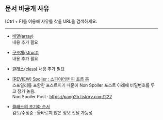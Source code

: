 문서 비공개 사유
---
[Ctrl + F]를 이용해 사유를 찾을 URL을 검색하세요.

---

* [배열(array)](https://pang2h.tistory.com/136)<br>
내용 추가 필요

* [구조체(struct)](https://pang2h.tistory.com/134)<br>
내용 추가 필요

* [클래스(class)](https://pang2h.tistory.com/133)
내용 추가 필요

* [\[REVIEW\] Spoiler : 스파이더맨 파 프롬 홈](https://pang2h.tistory.com/223)<br>
스포일러를 포함한 포스트이기 때문에 Non Spoiler 포스트 아래에 비밀번호를 두고 잠가 놓음.<br>
Non Spoiler Post : https://pang2h.tistory.com/222
    
* [클래스의 초기화 순서](https://pang2h.tistory.com/151)<br>
검토/수정중 : 올바르지 않은 정보 전달 가능성

